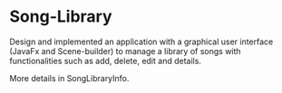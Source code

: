 # Song-Library

Design and implemented an application with a graphical user interface (JavaFx and Scene-builder) to manage a library of songs with functionalities such as add, delete, edit and details. 

More details in SongLibraryInfo.
